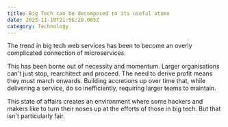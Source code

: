 ```yaml
---
title: Big Tech can be decomposed to its useful atoms
date: 2023-11-10T21:56:20.085Z
category: Technology
---
```

The trend in big tech web services has been to become an overly complicated connection of microservices.

This has been borne out of necessity and momentum. Larger organisations can't just stop, rearchitect and proceed. The need to derive profit means they must march onwards. Building accretions up over time that, while delivering a service, do so inefficiently, requiring larger teams to maintain.

This state of affairs creates an environment where some hackers and makers like to turn their noses up at the efforts of those in big tech. But that isn't particularly fair. 